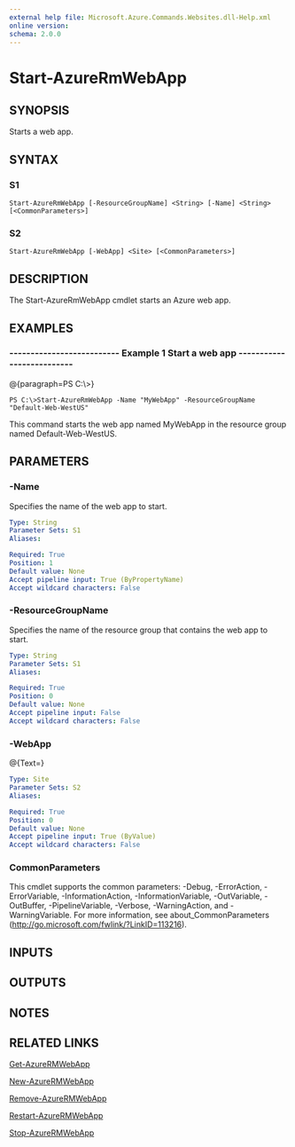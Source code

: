 ```yaml
---
external help file: Microsoft.Azure.Commands.Websites.dll-Help.xml
online version: 
schema: 2.0.0
---
```


# Start-AzureRmWebApp

## SYNOPSIS
Starts a web app.

## SYNTAX

### S1
```
Start-AzureRmWebApp [-ResourceGroupName] <String> [-Name] <String> [<CommonParameters>]
```

### S2
```
Start-AzureRmWebApp [-WebApp] <Site> [<CommonParameters>]
```

## DESCRIPTION
The Start-AzureRmWebApp cmdlet starts an Azure web app.

## EXAMPLES

### --------------------------  Example 1 Start a web app  --------------------------
@{paragraph=PS C:\\\>}



```
PS C:\>Start-AzureRmWebApp -Name "MyWebApp" -ResourceGroupName "Default-Web-WestUS"
```

This command starts the web app named MyWebApp in the resource group named Default-Web-WestUS.

## PARAMETERS

### -Name
Specifies the name of the web app to start.

```yaml
Type: String
Parameter Sets: S1
Aliases: 

Required: True
Position: 1
Default value: None
Accept pipeline input: True (ByPropertyName)
Accept wildcard characters: False
```

### -ResourceGroupName
Specifies the name of the resource group that contains the web app to start.

```yaml
Type: String
Parameter Sets: S1
Aliases: 

Required: True
Position: 0
Default value: None
Accept pipeline input: False
Accept wildcard characters: False
```

### -WebApp
@{Text=}

```yaml
Type: Site
Parameter Sets: S2
Aliases: 

Required: True
Position: 0
Default value: None
Accept pipeline input: True (ByValue)
Accept wildcard characters: False
```

### CommonParameters
This cmdlet supports the common parameters: -Debug, -ErrorAction, -ErrorVariable, -InformationAction, -InformationVariable, -OutVariable, -OutBuffer, -PipelineVariable, -Verbose, -WarningAction, and -WarningVariable. For more information, see about_CommonParameters (http://go.microsoft.com/fwlink/?LinkID=113216).

## INPUTS

## OUTPUTS

## NOTES

## RELATED LINKS

[Get-AzureRMWebApp]()

[New-AzureRMWebApp]()

[Remove-AzureRMWebApp]()

[Restart-AzureRMWebApp]()

[Stop-AzureRMWebApp]()

